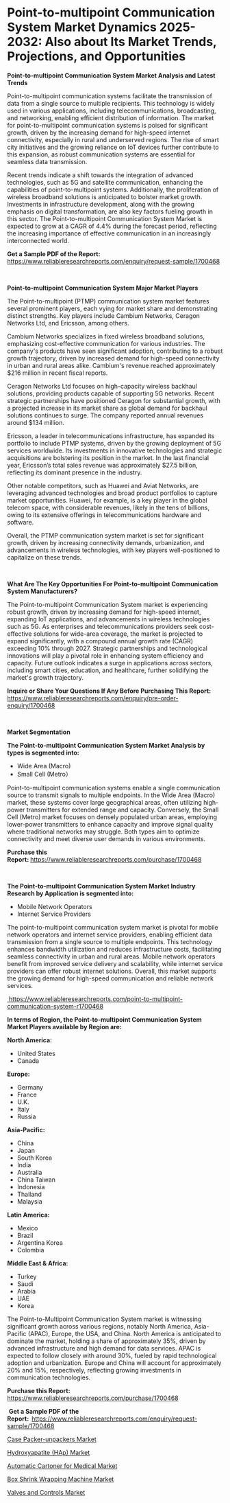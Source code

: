 <p><h1>Point-to-multipoint Communication System Market Dynamics 2025-2032: Also about Its Market Trends, Projections, and Opportunities</h1></p><p><strong>Point-to-multipoint Communication System Market Analysis and Latest Trends</strong></p>
<p><p>Point-to-multipoint communication systems facilitate the transmission of data from a single source to multiple recipients. This technology is widely used in various applications, including telecommunications, broadcasting, and networking, enabling efficient distribution of information. The market for point-to-multipoint communication systems is poised for significant growth, driven by the increasing demand for high-speed internet connectivity, especially in rural and underserved regions. The rise of smart city initiatives and the growing reliance on IoT devices further contribute to this expansion, as robust communication systems are essential for seamless data transmission.</p><p>Recent trends indicate a shift towards the integration of advanced technologies, such as 5G and satellite communication, enhancing the capabilities of point-to-multipoint systems. Additionally, the proliferation of wireless broadband solutions is anticipated to bolster market growth. Investments in infrastructure development, along with the growing emphasis on digital transformation, are also key factors fueling growth in this sector. The Point-to-multipoint Communication System Market is expected to grow at a CAGR of 4.4% during the forecast period, reflecting the increasing importance of effective communication in an increasingly interconnected world.</p></p>
<p><strong>Get a Sample PDF of the Report:&nbsp;</strong> <a href="https://www.reliableresearchreports.com/enquiry/request-sample/1700468?utm_campaign=13&utm_medium=2&utm_source=Github&utm_content=ia&utm_term=09012025&utm_id=point-to-multipoint-communication-system">https://www.reliableresearchreports.com/enquiry/request-sample/1700468</a></p>
<p>&nbsp;</p>
<p><strong>Point-to-multipoint Communication System Major Market Players</strong></p>
<p><p>The Point-to-multipoint (PTMP) communication system market features several prominent players, each vying for market share and demonstrating distinct strengths. Key players include Cambium Networks, Ceragon Networks Ltd, and Ericsson, among others.</p><p>Cambium Networks specializes in fixed wireless broadband solutions, emphasizing cost-effective communication for various industries. The company's products have seen significant adoption, contributing to a robust growth trajectory, driven by increased demand for high-speed connectivity in urban and rural areas alike. Cambium's revenue reached approximately $216 million in recent fiscal reports.</p><p>Ceragon Networks Ltd focuses on high-capacity wireless backhaul solutions, providing products capable of supporting 5G networks. Recent strategic partnerships have positioned Ceragon for substantial growth, with a projected increase in its market share as global demand for backhaul solutions continues to surge. The company reported annual revenues around $134 million.</p><p>Ericsson, a leader in telecommunications infrastructure, has expanded its portfolio to include PTMP systems, driven by the growing deployment of 5G services worldwide. Its investments in innovative technologies and strategic acquisitions are bolstering its position in the market. In the last financial year, Ericsson’s total sales revenue was approximately $27.5 billion, reflecting its dominant presence in the industry.</p><p>Other notable competitors, such as Huawei and Aviat Networks, are leveraging advanced technologies and broad product portfolios to capture market opportunities. Huawei, for example, is a key player in the global telecom space, with considerable revenues, likely in the tens of billions, owing to its extensive offerings in telecommunications hardware and software.</p><p>Overall, the PTMP communication system market is set for significant growth, driven by increasing connectivity demands, urbanization, and advancements in wireless technologies, with key players well-positioned to capitalize on these trends.</p></p>
<p>&nbsp;</p>
<p><strong>What Are The Key Opportunities For Point-to-multipoint Communication System Manufacturers?</strong></p>
<p><p>The Point-to-multipoint Communication System market is experiencing robust growth, driven by increasing demand for high-speed internet, expanding IoT applications, and advancements in wireless technologies such as 5G. As enterprises and telecommunications providers seek cost-effective solutions for wide-area coverage, the market is projected to expand significantly, with a compound annual growth rate (CAGR) exceeding 10% through 2027. Strategic partnerships and technological innovations will play a pivotal role in enhancing system efficiency and capacity. Future outlook indicates a surge in applications across sectors, including smart cities, education, and healthcare, further solidifying the market's growth trajectory.</p></p>
<p><strong>Inquire or Share Your Questions If Any Before Purchasing This Report:</strong> <a href="https://www.reliableresearchreports.com/enquiry/pre-order-enquiry/1700468?utm_campaign=13&utm_medium=2&utm_source=Github&utm_content=ia&utm_term=09012025&utm_id=point-to-multipoint-communication-system">https://www.reliableresearchreports.com/enquiry/pre-order-enquiry/1700468</a></p>
<p>&nbsp;</p>
<p><strong>Market Segmentation</strong></p>
<p><strong>The Point-to-multipoint Communication System Market Analysis by types is segmented into:</strong></p>
<p><ul><li>Wide Area (Macro)</li><li>Small Cell (Metro）</li></ul></p>
<p><p>Point-to-multipoint communication systems enable a single communication source to transmit signals to multiple endpoints. In the Wide Area (Macro) market, these systems cover large geographical areas, often utilizing high-power transmitters for extended range and capacity. Conversely, the Small Cell (Metro) market focuses on densely populated urban areas, employing lower-power transmitters to enhance capacity and improve signal quality where traditional networks may struggle. Both types aim to optimize connectivity and meet diverse user demands in various environments.</p></p>
<p><strong>Purchase this Report:&nbsp;</strong><a href="https://www.reliableresearchreports.com/purchase/1700468?utm_campaign=13&utm_medium=2&utm_source=Github&utm_content=ia&utm_term=09012025&utm_id=point-to-multipoint-communication-system">https://www.reliableresearchreports.com/purchase/1700468</a></p>
<p>&nbsp;</p>
<p><strong>The Point-to-multipoint Communication System Market Industry Research by Application is segmented into:</strong></p>
<p><ul><li>Mobile Network Operators</li><li>Internet Service Providers</li></ul></p>
<p><p>The point-to-multipoint communication system market is pivotal for mobile network operators and internet service providers, enabling efficient data transmission from a single source to multiple endpoints. This technology enhances bandwidth utilization and reduces infrastructure costs, facilitating seamless connectivity in urban and rural areas. Mobile network operators benefit from improved service delivery and scalability, while internet service providers can offer robust internet solutions. Overall, this market supports the growing demand for high-speed communication and reliable network services.</p></p>
<p><a href="https://www.reliableresearchreports.com/point-to-multipoint-communication-system-r1700468?utm_campaign=13&utm_medium=2&utm_source=Github&utm_content=ia&utm_term=09012025&utm_id=point-to-multipoint-communication-system">&nbsp;https://www.reliableresearchreports.com/point-to-multipoint-communication-system-r1700468</a></p>
<p><strong>In terms of Region, the Point-to-multipoint Communication System Market Players available by Region are:</strong></p>
<p>
    <p> <strong> North America: </strong>
        <ul>
            <li>United States</li>
            <li>Canada</li>
        </ul>
        </p> 
    <p> <strong> Europe: </strong>
        <ul>
            <li>Germany</li>
            <li>France</li>
            <li>U.K.</li>
            <li>Italy</li>
            <li>Russia</li>
        </ul>
        </p> 
    <p> <strong> Asia-Pacific: </strong>
        <ul>
            <li>China</li>
            <li>Japan</li>
            <li>South Korea</li>
            <li>India</li>
            <li>Australia</li>
            <li>China Taiwan</li>
            <li>Indonesia</li>
            <li>Thailand</li>
            <li>Malaysia</li>
        </ul>
        </p> 
    <p> <strong> Latin America: </strong>
        <ul>
            <li>Mexico</li>
            <li>Brazil</li>
            <li>Argentina Korea</li>
            <li>Colombia</li>
        </ul>
        </p> 
    <p> <strong> Middle East & Africa: </strong>
        <ul>
            <li>Turkey</li>
            <li>Saudi</li>
            <li>Arabia</li>
            <li>UAE</li>
            <li>Korea</li>
        </ul>
    </p>
    </p>
<p><p>The Point-to-Multipoint Communication System market is witnessing significant growth across various regions, notably North America, Asia-Pacific (APAC), Europe, the USA, and China. North America is anticipated to dominate the market, holding a share of approximately 35%, driven by advanced infrastructure and high demand for data services. APAC is expected to follow closely with around 30%, fueled by rapid technological adoption and urbanization. Europe and China will account for approximately 20% and 15%, respectively, reflecting growing investments in communication technologies.</p></p>
<p><strong>Purchase this Report: </strong><a href="https://www.reliableresearchreports.com/purchase/1700468?utm_campaign=13&utm_medium=2&utm_source=Github&utm_content=ia&utm_term=09012025&utm_id=point-to-multipoint-communication-system">https://www.reliableresearchreports.com/purchase/1700468</a></p>
<p>&nbsp;<strong>Get a Sample PDF of the Report:&nbsp;&nbsp;</strong><a href="https://www.reliableresearchreports.com/enquiry/request-sample/1700468?utm_campaign=13&utm_medium=2&utm_source=Github&utm_content=ia&utm_term=09012025&utm_id=point-to-multipoint-communication-system">https://www.reliableresearchreports.com/enquiry/request-sample/1700468</a></p>
<p><strong></strong></p>
<p><p><a href="https://github.com/rosamariarocque98/Market-Research-Report-List-1/blob/main/case-packer-unpackers-market.md?utm_campaign=13&utm_medium=2&utm_source=Github&utm_content=ia&utm_term=09012025&utm_id=point-to-multipoint-communication-system">Case Packer-unpackers Market</a></p><p><a href="https://github.com/MariaWashington76/Market-Research-Report-List-1/blob/main/hydroxyapatite-hap-market.md?utm_campaign=13&utm_medium=2&utm_source=Github&utm_content=ia&utm_term=09012025&utm_id=point-to-multipoint-communication-system">Hydroxyapatite (HAp) Market</a></p><p><a href="https://github.com/krinerstormy331/Market-Research-Report-List-1/blob/main/automatic-cartoner-for-medical-market.md?utm_campaign=13&utm_medium=2&utm_source=Github&utm_content=ia&utm_term=09012025&utm_id=point-to-multipoint-communication-system">Automatic Cartoner for Medical Market</a></p><p><a href="https://github.com/suleimannichelle7/Market-Research-Report-List-1/blob/main/box-shrink-wrapping-machine-market.md?utm_campaign=13&utm_medium=2&utm_source=Github&utm_content=ia&utm_term=09012025&utm_id=point-to-multipoint-communication-system">Box Shrink Wrapping Machine Market</a></p><p><a href="https://github.com/dolorespeddico90/Market-Research-Report-List-1/blob/main/valves-and-controls-market.md?utm_campaign=13&utm_medium=2&utm_source=Github&utm_content=ia&utm_term=09012025&utm_id=point-to-multipoint-communication-system">Valves and Controls Market</a></p></p>